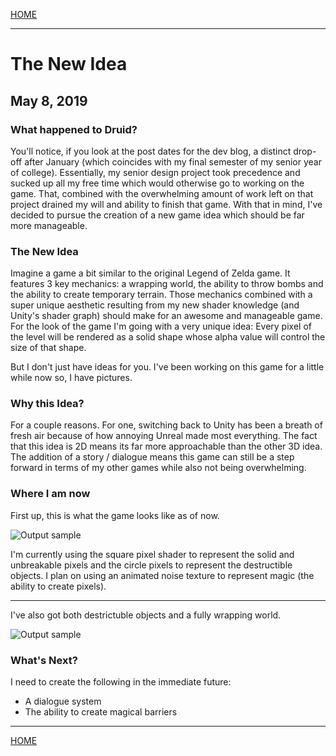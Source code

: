 
[HOME](https://avijr.com)

---

# The New Idea
## May 8, 2019

### What happened to Druid?

You'll notice, if you look at the post dates for the dev blog, a distinct drop-off after January (which coincides with my final semester of my senior year of college). Essentially, my senior design project took precedence and sucked up all my free time which would otherwise go to working on the game. That, combined with the overwhelming amount of work left on that project drained my will and ability to finish that game. With that in mind, I've decided to pursue the creation of a new game idea which should be far more manageable.

### The New Idea

Imagine a game a bit similar to the original Legend of Zelda game. It features 3 key mechanics: a wrapping world, the ability to throw bombs and the ability to create temporary terrain. Those mechanics combined with a super unique aesthetic resulting from my new shader knowledge (and Unity's shader graph) should make for an awesome and manageable game. For the look of the game I'm going with a very unique idea: Every pixel of the level will be rendered as a solid shape whose alpha value will control the size of that shape.

But I don't just have ideas for you. I've been working on this game for a little while now so, I have pictures.

### Why this Idea?

For a couple reasons. For one, switching back to Unity has been a breath of fresh air because of how annoying Unreal made most everything. The fact that this idea is 2D means its far more approachable than the other 3D idea. The addition of a story / dialogue means this game can still be a step forward in terms of my other games while also not being overwhelming.

### Where I am now

First up, this is what the game looks like as of now.

![Output sample](https://github.com/Polaros/AVI/raw/master/gifs/SapphireMovement.gif)

I'm currently using the square pixel shader to represent the solid and unbreakable pixels and the circle pixels to represent the destructible objects. I plan on using an animated noise texture to represent magic (the ability to create pixels).

---

I've also got both destrictuble objects and a fully wrapping world.

![Output sample](https://github.com/Polaros/AVI/raw/master/gifs/SapphireLooping4.gif)

### What's Next?

I need to create the following in the immediate future:

- A dialogue system
- The ability to create magical barriers

---

[HOME](https://avijr.com)
